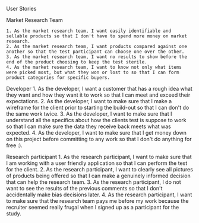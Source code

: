User Stories

Market Research Team

    1. As the market research team, I want easily identifiable and sellable products so that I don't have to spend more money on market research.
    2. As the market research team, I want products compared against one another so that the test participant can choose one over the other.
    3. As the market research team, I want no results to show before the end of the product choosing to keep the test sterile.
    4. As the market research team, I want to know not only what items were picked most, but what they won or lost to so that I can form product categories for specific buyers.

Developer
    1. As the developer, I want a customer that has a rough idea what they want and how they want it to work so that I can meet and exceed their expectations.
    2. As the developer, I want to make sure that I make a wireframe for the client prior to starting the build-out so that I can don't do the same work twice.
    3. As the developer, I want to make sure that I understand all the specifics about how the clients test is suppose to work so that I can make sure the data they receive back meets what was expected.
    4. As the developer, I want to make sure that I get money down on this project before committing to any work so that I don't do anything for free :).

Research participant
    1. As the research participant, I want to make sure that I am working with a user friendly application so that I can perform the test for the client.
    2. As the research participant, I want to clearly see all pictures of products being offered so that I can make a genuinely informed decision that can help the research team.
    3. As the research participant, I do not want to see the results of the previous comments so that I don't accidentally make bias decisions later.
    4. As the research participant, I want to make sure that the research team pays me before my work because the recruiter seemed really frugal when I signed up as a participant for the study.
